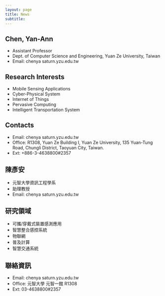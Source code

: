 ```yaml
---
layout: page
title: News
subtitle:
---
```


## Chen, Yan-Ann
- Assistant Professor
- Dept. of Computer Science and Engineering, Yuan Ze University, Taiwan
- Email: chenya <i class="fa fa-at" aria-hidden="true"></i> saturn.yzu.edu.tw

## Research Interests
- Mobile Sensing Applications
- Cyber-Physical System
- Internet of Things
- Pervasive Computing
- Intelligent Transportation System

## Contacts
- Email: chenya <i class="fa fa-at" aria-hidden="true"></i> saturn.yzu.edu.tw
- Office: R1308, Yuan Ze Building I, Yuan Ze University, 135 Yuan-Tung Road, Chungli District, Taoyuan City, Taiwan.
- Ext: +886-3-4638800#2357

## 陳彥安
- 元智大學資訊工程學系
- 助理教授
- Email: chenya <i class="fa fa-at" aria-hidden="true"></i> saturn.yzu.edu.tw

## 研究領域
- 可攜/穿戴式裝置感測應用
- 智慧整合感控系統
- 物聯網
- 普及計算
- 智慧交通系統

## 聯絡資訊
- Email: chenya <i class="fa fa-at" aria-hidden="true"></i> saturn.yzu.edu.tw
- Office: 元智大學 元智一館 R1308
- Ext: 03-4638800#2357